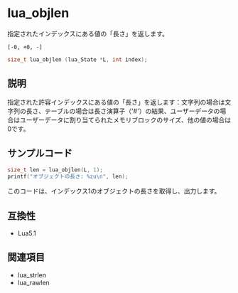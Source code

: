 # lua_objlen

指定されたインデックスにある値の「長さ」を返します。

`[-0, +0, -]`

```c
size_t lua_objlen (lua_State *L, int index);
```

## 説明

指定された許容インデックスにある値の「長さ」を返します：文字列の場合は文字列の長さ、テーブルの場合は長さ演算子（'#'）の結果、ユーザーデータの場合はユーザーデータに割り当てられたメモリブロックのサイズ、他の値の場合は0です。

## サンプルコード

```c
size_t len = lua_objlen(L, 1);
printf("オブジェクトの長さ: %zu\n", len);
```

このコードは、インデックス1のオブジェクトの長さを取得し、出力します。

## 互換性

- Lua5.1

## 関連項目

- lua_strlen
- lua_rawlen